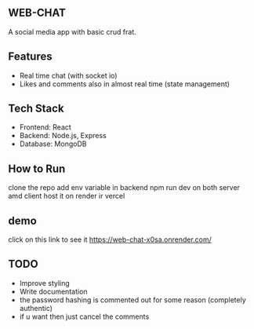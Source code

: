 ## WEB-CHAT

A social media app with basic crud frat.

## Features
- Real time chat (with socket io)
- Likes and comments also in almost real time (state management)

## Tech Stack
- Frontend: React
- Backend: Node.js, Express
- Database: MongoDB

## How to Run
clone the repo
add env variable in backend 
npm run dev on both server amd client 
host it on render ir vercel

## demo 
click on this link to see it
https://web-chat-x0sa.onrender.com/

## TODO
- Improve styling
- Write documentation
- the password hashing is commented out for some reason (completely authentic)
- if u want then just cancel the comments 
